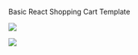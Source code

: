 Basic React Shopping Cart Template

![](https://github.com/tatoline/basic_react_shopping-cart_template/blob/master/view.gif)

![](https://github.com/tatoline/basic_react_shopping-cart_template/blob/master/view2.gif)